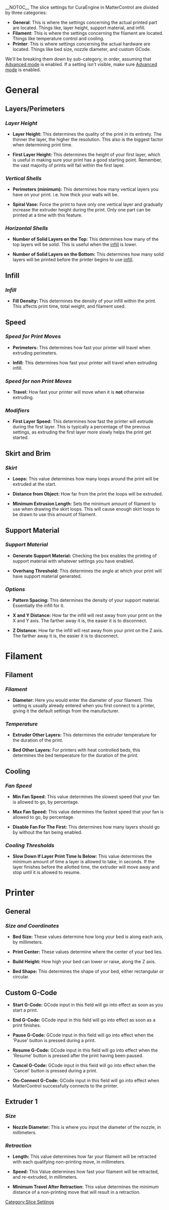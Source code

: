 \_\_NOTOC\_\_ The slice settings for CuraEngine in MatterControl are
divided by three categories:

  - **General**: This is where the settings concerning the actual
    printed part are located. Things like, layer height, support
    material, and infill.
  - **Filament**: This is where the settings concerning the filament are
    located. Things like temperature control and cooling.
  - **Printer**: This is where settings concerning the actual hardware
    are located. Things like bed size, nozzle diameter, and custom
    GCode.

We'll be breaking them down by sub-category, in order, assuming that
[Advanced
mode](getting-started#Show_All_Settings_.2F_User_Level_.28Basic.2C_Intermediate.2C_Advanced.29)
is enabled. If a setting isn't visible, make sure [Advanced
mode](getting-started#Show_All_Settings_.2F_User_Level_.28Basic.2C_Intermediate.2C_Advanced.29)
is enabled.

# General

## Layers/Perimeters

### ***Layer Height***

  -   
    **Layer Height:** This determines the quality of the print in its
    entirety. The thinner the layer, the higher the resolution. This
    also is the biggest factor when determining print time.

<!-- end list -->

  -   
    **First Layer Height:** This determines the height of your first
    layer, which is useful in making sure your print has a good starting
    point. Remember, the vast majority of prints will fail within the
    first layer.

### ***Vertical Shells***

  -   
    **Perimeters (minimum):** This determines how many vertical layers
    you have on your print. i.e. how thick your walls will be.

<!-- end list -->

  -   
    **Spiral Vase:** Force the print to have only one vertical layer and
    gradually increase the extruder height during the print. Only one
    part can be printed at a time with this feature.

### ***Horizontal Shells***

  -   
    **Number of Solid Layers on the Top:** This determines how many of
    the top layers will be solid. This is useful when the
    [infill](infill) is lower.

<!-- end list -->

  -   
    **Number of Solid Layers on the Bottom:** This determines how many
    solid layers will be printed before the printer begins to use
    [infill](infill).

## Infill

### ***Infill***

  -   
    **Fill Density:** This determines the density of your infill within
    the print. This affects print time, total weight, and filament used.

## Speed

### ***Speed for Print Moves***

  -   
    **Perimeters:** This determines how fast your printer will travel
    when extruding perimeters.

<!-- end list -->

  -   
    **Infill:** This determines how fast your printer will travel when
    extruding infill.

### ***Speed for non Print Moves***

  -   
    **Travel:** How fast your printer will move when it is **not**
    otherwise extruding.

### ***Modifiers***

  -   
    **First Layer Speed:** This determines how fast the printer will
    extrude during the first layer. This is typically a percentage of
    the previous settings, as extruding the first layer more slowly
    helps the print get started.

## Skirt and Brim

### ***Skirt***

  -   
    **Loops:** This value determines how many loops around the print
    will be extruded at the start.

<!-- end list -->

  -   
    **Distance from Object:** How far from the print the loops will be
    extruded.

<!-- end list -->

  -   
    **Minimum Extrusion Length:** Sets the minimum amount of filament to
    use when drawing the skirt loops. This will cause enough skirt loops
    to be drawn to use this amount of filament.

## Support Material

### ***Support Material***

  -   
    **Generate Support Material:** Checking the box enables the printing
    of support material with whatever settings you have enabled.

<!-- end list -->

  -   
    **Overhang Threshold:** This determines the angle at which your
    print will have support material generated.

### ***Options***

  -   
    **Pattern Spacing:** This determines the density of your support
    material. Essentially the infill for it.

<!-- end list -->

  -   
    **X and Y Distance:** How far the infill will rest away from your
    print on the X and Y axis. The farther away it is, the easier it is
    to disconnect.

<!-- end list -->

  -   
    **Z Distance:** How far the infill will rest away from your print on
    the Z axis. The farther away it is, the easier it is to disconnect.

# Filament

## Filament

### ***Filament***

  -   
    **Diameter:** Here you would enter the diameter of your filament.
    This setting is usually already entered when you first connect to a
    printer, giving it the default settings from the manufacturer.

### ***Temperature***

  -   
    **Extruder Other Layers:** This determines the extruder temperature
    for the duration of the print.

<!-- end list -->

  -   
    **Bed Other Layers:** For printers with heat controlled beds, this
    determines the bed temperature for the duration of the print.

## Cooling

### ***Fan Speed***

  -   
    **Min Fan Speed:** This value determines the slowest speed that your
    fan is allowed to go, by percentage.

<!-- end list -->

  -   
    **Max Fan Speed:** This value determines the fastest speed that your
    fan is allowed to go, by percentage.

<!-- end list -->

  -   
    **Disable Fan For The First:** This determines how many layers
    should go by without the fan being enabled.

### ***Cooling Thresholds***

  -   
    **Slow Down If Layer Print Time Is Below:** This value determines
    the minimum amount of time a layer is allowed to take, in seconds.
    If the layer finishes before the allotted time, the extruder will
    move away and stop until it is allowed to resume.

# Printer

## General

### ***Size and Coordinates***

  -   
    **Bed Size:** These values determine how long your bed is along each
    axis, by millimeters.

<!-- end list -->

  -   
    **Print Center:** These values determine where the center of your
    bed lies.

<!-- end list -->

  -   
    **Build Height:** How high your bed can lower or raise, along the Z
    axis.

<!-- end list -->

  -   
    **Bed Shape:** This determines the shape of your bed, either
    rectangular or circular.

## Custom G-Code

  -   
    **Start G-Code:** GCode input in this field will go into effect as
    soon as you start a print.

<!-- end list -->

  -   
    **End G-Code:** GCode input in this field will go into effect as
    soon as a print finishes.

<!-- end list -->

  -   
    **Pause G-Code:** GCode input in this field will go into effect when
    the 'Pause' button is pressed during a print.

<!-- end list -->

  -   
    **Resume G-Code:** GCode input in this field will go into effect
    when the 'Resume' button is pressed after the print having been
    paused.

<!-- end list -->

  -   
    **Cancel G-Code:** GCode input in this field will go into effect
    when the 'Cancel' button is pressed during a print.

<!-- end list -->

  -   
    **On-Connect G-Code:** GCode input in this field will go into effect
    when MatterControl successfully connects to the printer.

## Extruder 1

### ***Size***

  -   
    **Nozzle Diameter:** This is where you input the diameter of the
    nozzle, in millimeters.

### ***Retraction***

  -   
    **Length:** This value determines how far your filament will be
    retracted with each qualifying non-printing move, in millimeters.

<!-- end list -->

  -   
    **Speed:** This Value determines how fast your filament will be
    retracted, and re-extruded, in millimeters.

<!-- end list -->

  -   
    **Minimum Travel After Retraction:** This value determines the
    minimum distance of a non-printing move that will result in a
    retraction.

[Category:Slice Settings](category:slice-settings)
